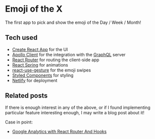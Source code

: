 # Emoji of the X

The first app to pick and show the emoji of the Day / Week / Month!

## Tech used

- [Create React App] for the UI
- [Apollo Client] for the integration with the [GraphQL] server
- [React Router] for routing the client-side app
- [React Spring] for animations
- [react-use-gesture] for the emoji swipes
- [Styled Components] for styling
- [Netlify] for deployment

[create react app]: https://github.com/facebook/create-react-app 'set up a modern web app by running one command'
[apollo client]: https://www.apollographql.com/docs/react/v3.0-beta/ 'the most straightforward React integration with a GraphQL server'
[graphql]: https://www.graphql.com/ 'all of the data you need, in one request'
[react router]: https://reacttraining.com/react-router/web/guides/quick-start 'the best routing solution for React'
[react spring]: https://github.com/react-spring/react-spring 'a spring physics based React animation library'
[react-use-gesture]: https://github.com/react-spring/react-use-gesture 'utility for component-tied mouse/touch gestures in React'
[styled components]: https://styled-components.com/ 'use the best bits of ES6 and CSS to style your apps without stress'
[netlify]: https://www.netlify.com/ 'the best static site deployment service, with a generous free tier'

## Related posts

If there is enough interest in any of the above, or if I found implementing particular feature interesting enough, I may write a blog post about it!

Case in point:

- [Google Analytics with React Router And Hooks]

[google analytics with react router and hooks]: https://medium.com/@jmagrippis/google-analytics-with-react-router-and-hooks-16d403ddc528 'there was no modern guide on how to do it, so I wrote one!'
